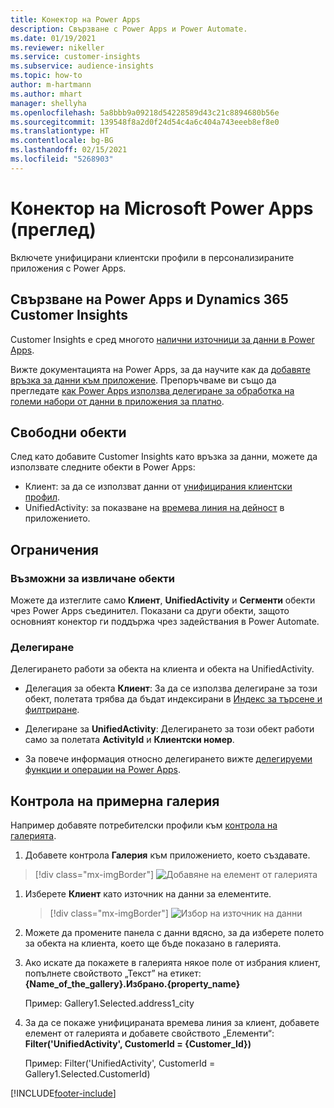 ```yaml
---
title: Конектор на Power Apps
description: Свързване с Power Apps и Power Automate.
ms.date: 01/19/2021
ms.reviewer: nikeller
ms.service: customer-insights
ms.subservice: audience-insights
ms.topic: how-to
author: m-hartmann
ms.author: mhart
manager: shellyha
ms.openlocfilehash: 5a8bbb9a09218d54228589d43c21c8894680b56e
ms.sourcegitcommit: 139548f8a2d0f24d54c4a6c404a743eeeb8ef8e0
ms.translationtype: HT
ms.contentlocale: bg-BG
ms.lasthandoff: 02/15/2021
ms.locfileid: "5268903"
---
```

# <a name="microsoft-power-apps-connector-preview"></a>Конектор на Microsoft Power Apps (преглед)

Включете унифицирани клиентски профили в персонализираните приложения с Power Apps.

## <a name="connect-power-apps-and-dynamics-365-customer-insights"></a>Свързване на Power Apps и Dynamics 365 Customer Insights

Customer Insights е сред многото [налични източници за данни в Power Apps](https://docs.microsoft.com/powerapps/maker/canvas-apps/working-with-data-sources).

Вижте документацията на Power Apps, за да научите как да [добавяте връзка за данни към приложение](https://docs.microsoft.com/powerapps/maker/canvas-apps/add-data-connection). Препоръчваме ви също да прегледате [как Power Apps използва делегиране за обработка на големи набори от данни в приложения за платно](https://docs.microsoft.com/powerapps/maker/canvas-apps/delegation-overview).

## <a name="available-entities"></a>Свободни обекти

След като добавите Customer Insights като връзка за данни, можете да използвате следните обекти в Power Apps:

- Клиент: за да се използват данни от [унифицирания клиентски профил](customer-profiles.md).
- UnifiedActivity: за показване на [времева линия на дейност](activities.md) в приложението.

## <a name="limitations"></a>Ограничения

### <a name="retrievable-entities"></a>Възможни за извличане обекти

Можете да изтеглите само **Клиент**, **UnifiedActivity** и **Сегменти** обекти чрез Power Apps съединител. Показани са други обекти, защото основният конектор ги поддържа чрез задействания в Power Automate.  

### <a name="delegation"></a>Делегиране

Делегирането работи за обекта на клиента и обекта на UnifiedActivity. 

- Делегация за обекта **Клиент**: За да се използва делегиране за този обект, полетата трябва да бъдат индексирани в [Индекс за търсене и филтриране](search-filter-index.md).  

- Делегиране за **UnifiedActivity**: Делегирането за този обект работи само за полетата **ActivityId** и **Клиентски номер**.  

- За повече информация относно делегирането вижте [делегируеми функции и операции на Power Apps](https://docs.microsoft.com/connectors/commondataservice/#power-apps-delegable-functions-and-operations-for-the-cds-for-apps). 

## <a name="example-gallery-control"></a>Контрола на примерна галерия

Например добавяте потребителски профили към [контрола на галерията](https://docs.microsoft.com/powerapps/maker/canvas-apps/add-gallery).

1. Добавете контрола **Галерия** към приложението, което създавате.

> [!div class="mx-imgBorder"]
> ![Добавяне на елемент от галерията](media/connector-powerapps9.png "Добавяне на елемент от галерията")

1. Изберете **Клиент** като източник на данни за елементите.

    > [!div class="mx-imgBorder"]
    > ![Избор на източник на данни](media/choose-datasource-powerapps.png "Избор на източник на данни")

1. Можете да промените панела с данни вдясно, за да изберете полето за обекта на клиента, което ще бъде показано в галерията.

1. Ако искате да покажете в галерията някое поле от избрания клиент, попълнете свойството „Текст” на етикет: **{Name_of_the_gallery}.Избрано.{property_name}**

    Пример: Gallery1.Selected.address1_city

1. За да се покаже унифицираната времева линия за клиент, добавете елемент от галерията и добавете свойството „Елементи“: **Filter('UnifiedActivity', CustomerId = {Customer_Id})**

    Пример: Filter('UnifiedActivity', CustomerId = Gallery1.Selected.CustomerId)


[!INCLUDE[footer-include](../includes/footer-banner.md)]